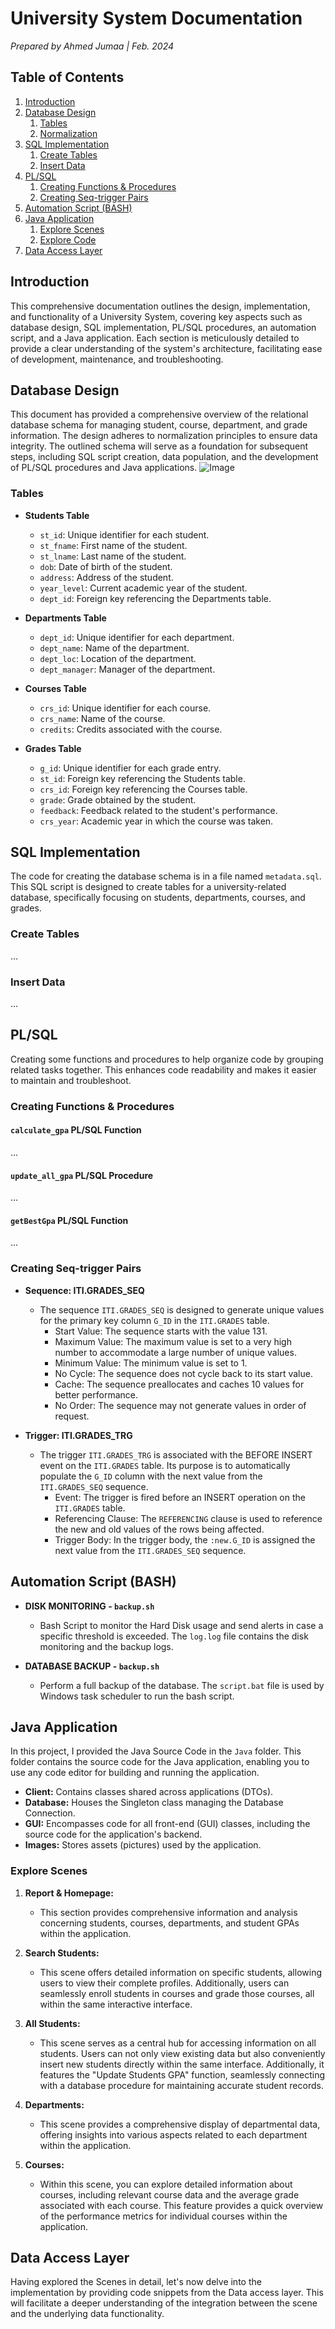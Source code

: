 # University System Documentation

*Prepared by Ahmed Jumaa | Feb. 2024*

## Table of Contents
1. [Introduction](#introduction)
2. [Database Design](#database-design)
   1. [Tables](#tables)
   2. [Normalization](#normalization)
3. [SQL Implementation](#sql-implementation)
   1. [Create Tables](#create-tables)
   2. [Insert Data](#insert-data)
4. [PL/SQL](#plsql)
   1. [Creating Functions & Procedures](#creating-functions--procedures)
   2. [Creating Seq-trigger Pairs](#creating-seq-trigger-pairs)
5. [Automation Script (BASH)](#automation-script-bash)
6. [Java Application](#java-application)
   1. [Explore Scenes](#explore-scenes)
   2. [Explore Code](#explore-code)
7. [Data Access Layer](#data-access-layer)

## Introduction

This comprehensive documentation outlines the design, implementation, and functionality of a University System, covering key aspects such as database design, SQL implementation, PL/SQL procedures, an automation script, and a Java application. Each section is meticulously detailed to provide a clear understanding of the system's architecture, facilitating ease of development, maintenance, and troubleshooting.

## Database Design

This document has provided a comprehensive overview of the relational database schema for managing student, course, department, and grade information. The design adheres to normalization principles to ensure data integrity. The outlined schema will serve as a foundation for subsequent steps, including SQL script creation, data population, and the development of PL/SQL procedures and Java applications.
![Image](photos/ERD.png)
### Tables

- **Students Table**
  - `st_id`: Unique identifier for each student.
  - `st_fname`: First name of the student.
  - `st_lname`: Last name of the student.
  - `dob`: Date of birth of the student.
  - `address`: Address of the student.
  - `year_level`: Current academic year of the student.
  - `dept_id`: Foreign key referencing the Departments table.

- **Departments Table**
  - `dept_id`: Unique identifier for each department.
  - `dept_name`: Name of the department.
  - `dept_loc`: Location of the department.
  - `dept_manager`: Manager of the department.

- **Courses Table**
  - `crs_id`: Unique identifier for each course.
  - `crs_name`: Name of the course.
  - `credits`: Credits associated with the course.

- **Grades Table**
  - `g_id`: Unique identifier for each grade entry.
  - `st_id`: Foreign key referencing the Students table.
  - `crs_id`: Foreign key referencing the Courses table.
  - `grade`: Grade obtained by the student.
  - `feedback`: Feedback related to the student's performance.
  - `crs_year`: Academic year in which the course was taken.

## SQL Implementation

The code for creating the database schema is in a file named `metadata.sql`. This SQL script is designed to create tables for a university-related database, specifically focusing on students, departments, courses, and grades.

### Create Tables

...

### Insert Data

...

## PL/SQL

Creating some functions and procedures to help organize code by grouping related tasks together. This enhances code readability and makes it easier to maintain and troubleshoot.

### Creating Functions & Procedures

#### `calculate_gpa` PL/SQL Function

...

#### `update_all_gpa` PL/SQL Procedure

...

#### `getBestGpa` PL/SQL Function

...

### Creating Seq-trigger Pairs

- **Sequence: ITI.GRADES_SEQ**
  - The sequence `ITI.GRADES_SEQ` is designed to generate unique values for the primary key column `G_ID` in the `ITI.GRADES` table.
    - Start Value: The sequence starts with the value 131.
    - Maximum Value: The maximum value is set to a very high number to accommodate a large number of unique values.
    - Minimum Value: The minimum value is set to 1.
    - No Cycle: The sequence does not cycle back to its start value.
    - Cache: The sequence preallocates and caches 10 values for better performance.
    - No Order: The sequence may not generate values in order of request.

- **Trigger: ITI.GRADES_TRG**
  - The trigger `ITI.GRADES_TRG` is associated with the BEFORE INSERT event on the `ITI.GRADES` table. Its purpose is to automatically populate the `G_ID` column with the next value from the `ITI.GRADES_SEQ` sequence.
    - Event: The trigger is fired before an INSERT operation on the `ITI.GRADES` table.
    - Referencing Clause: The `REFERENCING` clause is used to reference the new and old values of the rows being affected.
    - Trigger Body: In the trigger body, the `:new.G_ID` is assigned the next value from the `ITI.GRADES_SEQ` sequence.

## Automation Script (BASH)

- **DISK MONITORING - `backup.sh`**
  - Bash Script to monitor the Hard Disk usage and send alerts in case a specific threshold is exceeded. The `log.log` file contains the disk monitoring and the backup logs.

- **DATABASE BACKUP - `backup.sh`**
  - Perform a full backup of the database. The `script.bat` file is used by Windows task scheduler to run the bash script.

## Java Application

In this project, I provided the Java Source Code in the `Java` folder. This folder contains the source code for the Java application, enabling you to use any code editor for building and running the application.

- **Client:** Contains classes shared across applications (DTOs).
- **Database:** Houses the Singleton class managing the Database Connection.
- **GUI:** Encompasses code for all front-end (GUI) classes, including the source code for the application's backend.
- **Images:** Stores assets (pictures) used by the application.

### Explore Scenes

1. **Report & Homepage:**
   - This section provides comprehensive information and analysis concerning students, courses, departments, and student GPAs within the application.

2. **Search Students:**
   - This scene offers detailed information on specific students, allowing users to view their complete profiles. Additionally, users can seamlessly enroll students in courses and grade those courses, all within the same interactive interface.

3. **All Students:**
   - This scene serves as a central hub for accessing information on all students. Users can not only view existing data but also conveniently insert new students directly within the same interface. Additionally, it features the "Update Students GPA" function, seamlessly connecting with a database procedure for maintaining accurate student records.

4. **Departments:**
   - This scene provides a comprehensive display of departmental data, offering insights into various aspects related to each department within the application.

5. **Courses:**
   - Within this scene, you can explore detailed information about courses, including relevant course data and the average grade associated with each course. This feature provides a quick overview of the performance metrics for individual courses within the application.

## Data Access Layer

Having explored the Scenes in detail, let's now delve into the implementation by providing code snippets from the Data access layer. This will facilitate a deeper understanding of the integration between the scene and the underlying data functionality.
